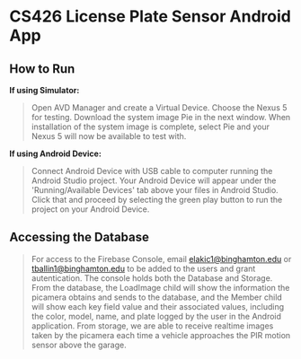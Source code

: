 # CS426 License Plate Sensor Android App
## How to Run
**If using Simulator:**
> Open AVD Manager and create a Virtual Device. Choose the Nexus 5 for testing. Download the system image Pie in the next window. When installation of the system image is complete, select Pie and your Nexus 5 will now be available to test with.

**If using Android Device:**
> Connect Android Device with USB cable to computer running the Android Studio project. Your Android Device will appear under the 'Running/Available Devices' tab above your files in Android Studio. Click that and proceed by selecting the green play button to run the project on your Android Device. 

## Accessing the Database
> For access to the Firebase Console, email elakic1@binghamton.edu or tballin1@binghamton.edu to be added to the users and grant autentication. The console holds both the Database and Storage. From the database, the LoadImage child will show the information the picamera obtains and sends to the database, and the Member child will show each key field value and their associated values, including the color, model, name, and plate logged by the user in the Android application. From storage, we are able to receive realtime images taken by the picamera each time a vehicle approaches the PIR motion sensor above the garage.
